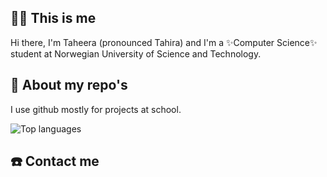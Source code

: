 ## 🙋🏽 This is me
Hi there, I'm Taheera (pronounced Tahira) and I'm a ✨Computer Science✨ student at Norwegian University of Science and Technology. 


## 🌝 About my repo's
I use github mostly for projects at school.

![Top languages](https://github-readme-stats.vercel.app/api/top-langs/?username=taheeraahmed)

## ☎️ Contact me
